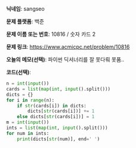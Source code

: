 **닉네임**: sangseo

**문제 플랫폼**: 백준

**문제 이름 또는 번호**: 10816 / 숫자 카드 2

**문제 링크**: https://www.acmicpc.net/problem/10816

**오늘의 메모(선택)**: 파이썬 딕셔너리를 잘 못다뤄 못품..

**코드(선택)**:
```python
n = int(input())
cards = list(map(int, input().split()))
dicts = {}
for i in range(n):
    if str(cards[i]) in dicts:
        dicts[str(cards[i])] += 1
    else dicts[str(cards[i])] = 1
m = int(input())
ints = list(map(int, input().split()))
for num in ints:
    print(dicts[str(num)], end=' ')
```
